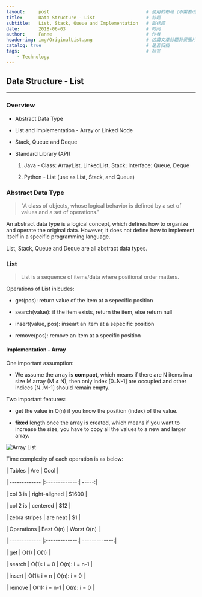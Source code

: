 ```yaml
---
layout:     post   				                    # 使用的布局（不需要改）
title:      Data Structure - List 				    # 标题 
subtitle:   List, Stack, Queue and Implementation   # 副标题
date:       2018-06-03			                    # 时间
author:     Fanne 						            # 作者
header-img: img/OriginalList.png                    # 这篇文章标题背景图片
catalog: true 						                # 是否归档
tags:								                # 标签
    - Technology
---
```


## Data Structure - List 

***

### Overview 

* Abstract Data Type

* List and Implementation - Array or Linked Node

* Stack, Queue and Deque

* Standard Library (API)

    1. Java - Class: ArrayList, LinkedList, Stack; Interface: Queue, Deque
    
    2. Python - List (use as List, Stack, and Queue)



### Abstract Data Type 

> "A class of objects, whose logical behavior is defined by a set of values and a set of operations."

An abstract data type is a logical concept, which defines how to organize and operate the original data. However, it does not define how to implement itself in a specific programming language. 

List, Stack, Queue and Deque are all abstract data types.



### List

> List is a sequence of items/data where positional order matters. 

Operations of List inlcudes: 

* get(pos): return value of the item at a sepecific position

* search(value): if the item exists, return the item, else return null

* insert(value, pos): inseart an item at a sepecific position

* remove(pos): remove an item at a specific position



#### Implementation - Array 

One important assumption: 

* We assume the array is **compact**, which means if there are N items in a size M array (M ≥ N), then only index [0..N-1] are occupied and other indices [N..M-1] should remain empty.

Two important features: 

* get the value in O(n) if you know the position (index) of the value. 

* **fixed** length once the array is created, which means if you want to increase the size, you have to copy all the values to a new and larger array.

![Array List](https://FanneYang.github.io/img/ArrayList.png)

Time complexity of each operation is as below: 


| Tables        | Are           | Cool  |

	
| ------------- |:-------------:| -----:|

	
| col 3 is      | right-aligned | $1600 |

	
| col 2 is      | centered      |   $12 |

	
| zebra stripes | are neat      |    $1 |


| Operations    | Best O(n)     | Worst O(n)    |


| ------------- |:-------------:| -------------:|


| get           | O(1)          | O(1)          |


| search        | O(1): i = 0   | O(n): i = n-1 |


| insert        | O(1): i = n   | O(n): i = 0   |


| remove        | O(1): i = n-1 | O(n): i = 0   |
